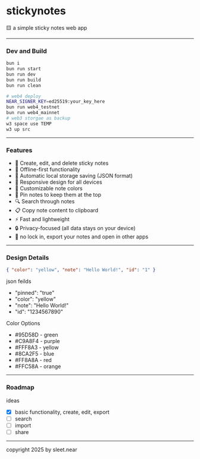 # stickynotes
🟨 a simple sticky notes web app


---

### Dev and Build

```sh
bun i
bun run start
bun run dev
bun run build
bun run clean

# web4 deploy
NEAR_SIGNER_KEY=ed25519:your_key_here
bun run web4_testnet
bun run web4_mainnet
# web3 storgae as backup
w3 space use TEMP
w3 up src
```

---

### Features
- 📝 Create, edit, and delete sticky notes
- 💾 Offline-first functionality
- 🔄 Automatic local storage saving (JSON format)
- 📱 Responsive design for all devices
- 🎨 Customizable note colors
- 📌 Pin notes to keep them at the top
- 🔍 Search through notes
- 📋 Copy note content to clipboard
- ⚡ Fast and lightweight
- 🔒 Privacy-focused (all data stays on your device)
- 🔐 no lock in, export your notes and open in other apps


---

### Design Details

```json
{ "color": "yellow", "note": "Hello World!", "id": "1" }
```

json feilds
- "pinned": "true"
- "color": "yellow"
- "note": "Hello World!"
- "id": "1234567890"



Color Options
- #95D58D - green
- #C9A8F4 - purple
- #FFF8A3 - yellow
- #8CA2F5 - blue
- #FF8A8A - red
- #FFC58A - orange


---

### Roadmap
ideas
- [x] basic functionality, create, edit, export
- [ ] search
- [ ] import
- [ ] share

---

copyright 2025 by sleet.near